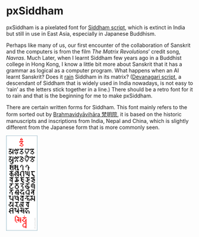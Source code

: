 # pxSiddham

pxSiddham is a pixelated font for [Siddham script](https://en.wikipedia.org/wiki/Siddha%E1%B9%83_script), which is extinct in India but still in use in East Asia, especially in Japanese Buddhism.

Perhaps like many of us, our first encounter of the collaboration of Sanskrit and the computers is from the film *The Matrix Revolutions*’ credit song, *Navras*. Much Later, when I learnt Siddham few years ago in a Buddhist college in Hong Kong, I know a little bit more about Sanskrit that it has a grammar as logical as a computer program. What happens when an AI learnt Sanskrit? Does it [rain](https://en.wikipedia.org/wiki/Matrix_digital_rain) Siddham in its matrix? ([Devanagari script](https://en.wikipedia.org/wiki/Devanagari), a descendant of Siddham that is widely used in India nowadays, is not easy to ‘rain’ as the letters stick together in a line.) There should be a retro font for it to rain and that is the beginning for me to make pxSiddham.

There are certain written forms for Siddham. This font mainly refers to the form sorted out by [Brahmavidyāvihāra 梵明院](https://www.brhvid.com/siddham), it is based on the historic manuscripts and inscriptions from India, Nepal and China, which is slightly different from the Japanese form that is more commonly seen.

<img src="https://github.com/samhui96/pxSiddham/blob/5d84f094f328981b2cd88c387e4452f08d140dfe/pxSiddham_preview.png" height="256px">
